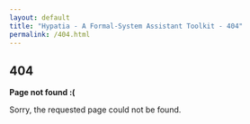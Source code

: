 ```yaml
---
layout: default
title: "Hypatia - A Formal-System Assistant Toolkit - 404"
permalink: /404.html
---
```


<link rel="stylesheet" href="/assets/css/style.css?v=9f1efe62304941c2674d548d410609bba50f0cd3">

## 404

**Page not found :(**

Sorry, the requested page could not be found.
